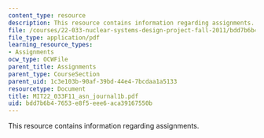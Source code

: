 ```yaml
---
content_type: resource
description: This resource contains information regarding assignments.
file: /courses/22-033-nuclear-systems-design-project-fall-2011/bdd7b6b47653e8f5eee6aca39167550b_MIT22_033F11_asn_journal1b.pdf
file_type: application/pdf
learning_resource_types:
- Assignments
ocw_type: OCWFile
parent_title: Assignments
parent_type: CourseSection
parent_uid: 1c3e103b-90af-39bd-44e4-7bcdaa1a5133
resourcetype: Document
title: MIT22_033F11_asn_journal1b.pdf
uid: bdd7b6b4-7653-e8f5-eee6-aca39167550b
---
```

This resource contains information regarding assignments.

